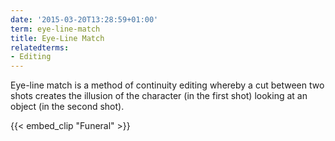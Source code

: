 ```yaml
---
date: '2015-03-20T13:28:59+01:00'
term: eye-line-match
title: Eye-Line Match
relatedterms:
- Editing
---
```


Eye-line match is a method of continuity editing whereby a cut between
two shots creates the illusion of the character (in the first shot)
looking at an object (in the second shot).
<!--more-->

{{< embed_clip "Funeral" >}}